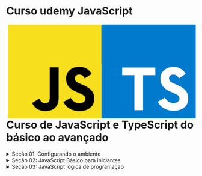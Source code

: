 # Curso udemy JavaScript 

<img src="imagens/JavaScript-Logo.png" align="right" width="500">

# Curso de JavaScript e TypeScript do básico ao avançado 

<details>
<summary>Seção 01: Configurando o ambiente</summary>
<br>

Não tem nada neste seção por se tratar somente de preparar o ambiente de trabalho.
</details>
<details>
<summary>Seção 02: JavaScript Básico para iniciantes</summary>
<br>

- [aula01 - A primeira coisa que você vai ver em JS](https://github.com/LucianMontibeller/curso_udemy_JavaScript/tree/main/secao02-JavaScript-Basico-Para-iniciantes/aula01)

-  [aula02 - Exercícios](https://github.com/LucianMontibeller/curso_udemy_JavaScript/tree/main/secao02-JavaScript-Basico-Para-iniciantes/aula02)

-  [aula03 - Comentários do código](https://github.com/LucianMontibeller/curso_udemy_JavaScript/tree/main/secao02-JavaScript-Basico-Para-iniciantes/aula03)

-  [aula04 - Navegador vs Node(HTML + JavaScript)](https//:github.com/LucianMontibeller/curso_udemy_JavaScript/tree/main/secao02-JavaScript-Basico-Para-iniciantes/aula04)

-  [aula05 - variáveis com let](https://github.com/LucianMontibeller/curso_udemy_JavaScript/tree/main/secao02-JavaScript-Basico-Para-iniciantes/aula05-variaveis-com-let)

-  [aula06 - constantes com const](https://github.com/LucianMontibeller/curso_udemy_JavaScript/tree/main/secao02-JavaScript-Basico-Para-iniciantes/aula06-constantes-com-const)

-  [aula07 - exercícios const e let](https//:github.com/LucianMontibeller/curso_udemy_JavaScript/tree/main/secao02-JavaScript-Basico-Para-iniciantes/aula07-exercicios-const-let)

-  [aula08 - letVSvar primeira diferença](https://github.com/LucianMontibeller/curso_udemy_JavaScript/tree/main/secao02-JavaScript-Basico-Para-iniciantes/aula08-letVSvar-primeira-deferanca)

-  [aula09 - tipos de dados primitivos](https://github.com/LucianMontibeller/curso_udemy_JavaScript/tree/main/secao02-JavaScript-Basico-Para-iniciantes/aula09-tipos-de-dados-primitivos)

-  [aula10-operadores-aritmeticos-de-atribuicao-incremento](https://github.com/LucianMontibeller/curso_udemy_JavaScript/tree/main/secao02-JavaScript-Basico-Para-iniciantes/aula10-operadores-aritmeticos-de-atribuicao-incremento)

-  [aula11-alert-confirm-prompt](https://github.com/LucianMontibeller/curso_udemy_JavaScript/tree/main/secao02-JavaScript-Basico-Para-iniciantes/aula11-alert-confirm-prompt)

-  [aula12-exercicio-com-variaveis](https://github.com/LucianMontibeller/curso_udemy_JavaScript/tree/main/secao02-JavaScript-Basico-Para-iniciantes/aula12-exercicio-com-variaveis)

-  [aula13-mais-sobre-strings](https://github.com/LucianMontibeller/curso_udemy_JavaScript/tree/main/secao02-JavaScript-Basico-Para-iniciantes/aula13-mais-sobre-strings)

-  [aula14-mais-sobre-numbers](https://github.com/LucianMontibeller/curso_udemy_JavaScript/tree/main/secao02-JavaScript-Basico-Para-iniciantes/aula14-mais-sobre-numbers)

-  [aula15-objeto-math](https://github.com/LucianMontibeller/curso_udemy_JavaScript/tree/main/secao02-JavaScript-Basico-Para-iniciantes/aula15-objeto-math)

-  [aula16-arrays-basico](https://github.com/LucianMontibeller/curso_udemy_JavaScript/tree/main/secao02-JavaScript-Basico-Para-iniciantes/aula16-arrays-basico)

-  [aula17-funcoes-basico](https://github.com/LucianMontibeller/curso_udemy_JavaScript/tree/main/secao02-JavaScript-Basico-Para-iniciantes/aula17-funcoes-basico)

-  [aula18-objetos-basico](https://github.com/LucianMontibeller/curso_udemy_JavaScript/tree/main/secao02-JavaScript-Basico-Para-iniciantes/aula18-objetos-basico)

-  [aula19-valores-primitivos-e-referencia](https://github.com/LucianMontibeller/curso_udemy_JavaScript/tree/main/secao02-JavaScript-Basico-Para-iniciantes/aula19-valores-primitivos-e-referencia)

-  [aula20-exercicio-funcao-arrays-objetos](https://github.com/LucianMontibeller/curso_udemy_JavaScript/tree/main/secao02-JavaScript-Basico-Para-iniciantes/aula20-exercicio-funcao-arrays-objetos)
</details>

<details>
<summary>Seção 03: JavaScript lógica de programação</summary>
<br>

- [[Modelo-HTML-e-CSS](https://github.com/LucianMontibeller/curso_udemy_JavaScript/tree/main/secao03-logica-programacao/Modelo-HTML-e-CSS
-
-  [aula01-Operadores-de-comparação](https://github.com/LucianMontibeller/curso_udemy_JavaScript/tree/main/secao03-logica-programacao/aula01-operadores-de-comparacao)
-  [aula02-operadores-logicos](https://github.com/LucianMontibeller/curso_udemy_JavaScript/tree/main/secao03-logica-programacao/aula02-operadores-logicos
-
-  [aula03-AvaliacaodeCurto-Circuito](https://github.com/LucianMontibeller/curso_udemy_JavaScript/tree/main/secao03-logica-programacao/aula03-AvaliacaodeCurto-Circuito
-
-  [aula04-if-else-01](https://github.com/LucianMontibeller/curso_udemy_JavaScript/tree/main/secao03-logica-programacao/aula04-if-else-01
-
-  [aula05-if-else-02](https://github.com/LucianMontibeller/curso_udemy_JavaScript/tree/main/secao03-logica-programacao/aula05-if-else-02
-
-  [aula06-Exercicio-tudo-foi-que-aprendido](https://github.com/LucianMontibeller/curso_udemy_JavaScript/tree/main/secao03-logica-programacao/aula06-Exercicio-tudo-foi-que-aprendido
-

</details>
